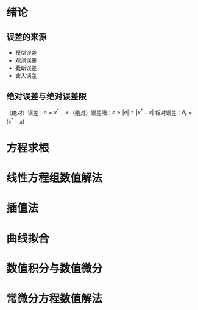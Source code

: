 # 绪论
## 误差的来源
- 模型误差
- 观测误差
- 截断误差
- 舍入误差

## 绝对误差与绝对误差限
（绝对）误差：$e=x^{*}-x$
（绝对）误差限：$\varepsilon\geq|e|=|x^{*}-x|$
相对误差：$\bar{e}_{r}=(x^{*}-x)$

# 方程求根
# 线性方程组数值解法
# 插值法
# 曲线拟合
# 数值积分与数值微分
# 常微分方程数值解法
